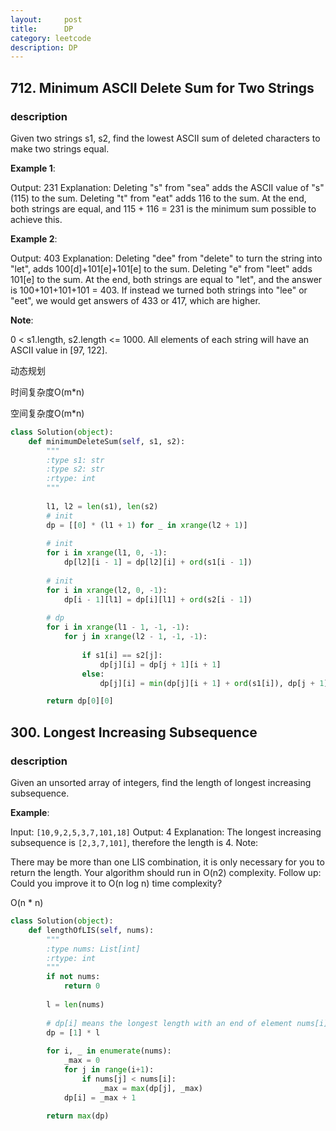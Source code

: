 ```yaml
---
layout:     post
title:      DP
category: leetcode
description: DP
---
```


## 712. Minimum ASCII Delete Sum for Two Strings
### description

Given two strings s1, s2, find the lowest ASCII sum of deleted characters to make two strings equal.

**Example 1**:

Output: 231
Explanation: Deleting "s" from "sea" adds the ASCII value of "s" (115) to the sum.
Deleting "t" from "eat" adds 116 to the sum.
At the end, both strings are equal, and 115 + 116 = 231 is the minimum sum possible to achieve this.



**Example 2**:

Output: 403
Explanation: Deleting "dee" from "delete" to turn the string into "let",
adds 100[d]+101[e]+101[e] to the sum.  Deleting "e" from "leet" adds 101[e] to the sum.
At the end, both strings are equal to "let", and the answer is 100+101+101+101 = 403.
If instead we turned both strings into "lee" or "eet", we would get answers of 433 or 417, which are higher.

**Note**:

0 < s1.length, s2.length <= 1000.
All elements of each string will have an ASCII value in [97, 122].


动态规划

时间复杂度O(m*n)

空间复杂度O(m*n)

```python
class Solution(object):
    def minimumDeleteSum(self, s1, s2):
        """
        :type s1: str
        :type s2: str
        :rtype: int
        """
        
        l1, l2 = len(s1), len(s2)
        # init
        dp = [[0] * (l1 + 1) for _ in xrange(l2 + 1)]
        
        # init 
        for i in xrange(l1, 0, -1):
            dp[l2][i - 1] = dp[l2][i] + ord(s1[i - 1])
        
        # init    
        for i in xrange(l2, 0, -1):
            dp[i - 1][l1] = dp[i][l1] + ord(s2[i - 1])
        
        # dp
        for i in xrange(l1 - 1, -1, -1):
            for j in xrange(l2 - 1, -1, -1):
                
                if s1[i] == s2[j]:
                    dp[j][i] = dp[j + 1][i + 1]
                else:
                    dp[j][i] = min(dp[j][i + 1] + ord(s1[i]), dp[j + 1][i] + ord(s2[j]))

        return dp[0][0]
```


## 300. Longest Increasing Subsequence
### description
Given an unsorted array of integers, find the length of longest increasing subsequence.

**Example**:

Input: ```[10,9,2,5,3,7,101,18]```
Output: 4 
Explanation: The longest increasing subsequence is ```[2,3,7,101]```, therefore the length is 4. 
Note:

There may be more than one LIS combination, it is only necessary for you to return the length.
Your algorithm should run in O(n2) complexity.
Follow up: Could you improve it to O(n log n) time complexity?

O(n * n)
```python
class Solution(object):
    def lengthOfLIS(self, nums):
        """
        :type nums: List[int]
        :rtype: int
        """
        if not nums:
            return 0
        
        l = len(nums)
        
        # dp[i] means the longest length with an end of element nums[i]
        dp = [1] * l 
        
        for i, _ in enumerate(nums):
            _max = 0
            for j in range(i+1):
                if nums[j] < nums[i]:
                    _max = max(dp[j], _max) 
            dp[i] = _max + 1
        
        return max(dp)
```

